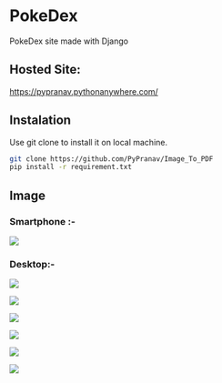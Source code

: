 # PokeDex
PokeDex site made with Django
  
## Hosted Site:
https://pypranav.pythonanywhere.com/  
## Instalation  
Use git clone to install it on local machine.
```bash
git clone https://github.com/PyPranav/Image_To_PDF
pip install -r requirement.txt
```
  
## Image
### Smartphone :-
  
![](https://cdn.discordapp.com/attachments/707881046976233504/748162397205823538/20200826_181959.jpg)
  
### Desktop:-
  
![](https://cdn.discordapp.com/attachments/707881046976233504/747811518007083018/unknown.png)
  
![](https://cdn.discordapp.com/attachments/707881046976233504/748069977017286692/unknown.png)
  
![](https://cdn.discordapp.com/attachments/707881046976233504/748070466585100358/unknown.png)
  
![](https://cdn.discordapp.com/attachments/707881046976233504/747811892151451759/unknown.png)
  
![](https://cdn.discordapp.com/attachments/707881046976233504/747812252769452052/unknown.png)
  
![](https://cdn.discordapp.com/attachments/707881046976233504/747812655821094992/unknown.png)

